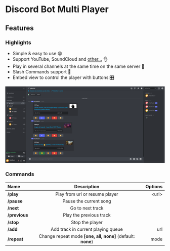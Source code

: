 # Discord Bot Multi Player

## Features

### Highlights

- Simple & easy to use 😁
- Support YouTube, SoundCloud and [other...](https://ytdl-org.github.io/youtube-dl/supportedsites.html) 👌
- Play in several channels at the same time on the same server 🎵
- Slash Commands support 🤖
- Embed view to control the player with buttons 🎛️

![screen](./docs/screenshot.png)

### Commands

| Name          |                         Description                         | Options |
|:--------------|:-----------------------------------------------------------:|--------:|
| **/play**     |               Play from url or resume player                |  \<url> |
| **/pause**    |                   Pause the current song                    |         |
| **/next**     |                      Go to next track                       |         |
| **/previous** |                   Play the previous track                   |         |
| **/stop**     |                       Stop the player                       |         |
| **/add**      |             Add track in current playing queue              |     url |
| **/repeat**   | Change repeat mode **[one, all, none]** (default: **none**) |    mode |
